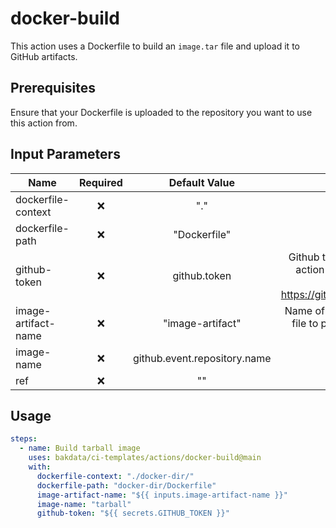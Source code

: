 # docker-build

This action uses a Dockerfile to build an `image.tar` file and upload it to GitHub artifacts.

## Prerequisites

Ensure that your Dockerfile is uploaded to the repository you want to use this action from.

## Input Parameters

| Name                | Required |        Default Value         |                                                                             Description                                                                              |
| ------------------- | :------: | :--------------------------: | :------------------------------------------------------------------------------------------------------------------------------------------------------------------: |
| dockerfile-context  |    ❌    |             "."              |                                                                         The docker context.                                                                          |
| dockerfile-path     |    ❌    |         "Dockerfile"         |                                                                       Path to the Dockerfile.                                                                        |
| github-token        |    ❌    |         github.token         | Github token to use for checkout(important when this action should be automatically triggerd by another action: https://github.com/orgs/community/discussions/27028) |
| image-artifact-name |    ❌    |       "image-artifact"       |         Name of the artifact that contains the Docker image.tar file to push, see https://github.com/actions/upload-artifact (Default is 'image-artifact').          |
| image-name          |    ❌    | github.event.repository.name |                                                                  Name of Docker image on Dockerhub                                                                   |
| ref                 |    ❌    |              ""              |                                                                   Branch to use for the checkout.                                                                    |

## Usage

```yaml
steps:
  - name: Build tarball image
    uses: bakdata/ci-templates/actions/docker-build@main
    with:
      dockerfile-context: "./docker-dir/"
      dockerfile-path: "docker-dir/Dockerfile"
      image-artifact-name: "${{ inputs.image-artifact-name }}"
      image-name: "tarball"
      github-token: "${{ secrets.GITHUB_TOKEN }}"
```

